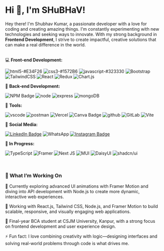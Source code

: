 # Hi 👋, I'm SHuBHaV!

Hey there! I'm Shubhav Kumar, a passionate developer with a love for coding and creating amazing things. I'm constantly experimenting with new technologies and seeking ways to innovate. With my strong background in **Frontend Development**, I strive to create impactful, creative solutions that can make a real difference in the world.
<br>
<br>


💻 **Front-end Development:**

![html5-#E34F26](https://github.com/divyam751/test/assets/125983433/b2b0395a-2fc8-4f35-bb96-f09174df359d)
![css3-#1572B6](https://github.com/divyam751/test/assets/125983433/b32e49aa-3f2b-4bce-9adc-23d2bbd9b208)
![javascript-#323330](https://github.com/divyam751/test/assets/125983433/3edd403b-9f06-48ac-8d5a-f8512583793a)
![Bootstrap](https://img.shields.io/badge/bootstrap-%238511FA.svg?style=for-the-badge&logo=bootstrap&logoColor=white)
![TailwindCSS](https://img.shields.io/badge/tailwindcss-%2338B2AC.svg?style=for-the-badge&logo=tailwind-css&logoColor=white) 
![React](https://img.shields.io/badge/react-%2320232a.svg?style=for-the-badge&logo=react&logoColor=%2361DAFB)
![Redux](https://img.shields.io/badge/redux-%23593d88.svg?style=for-the-badge&logo=redux&logoColor=white)
![Chart.js](https://img.shields.io/badge/chart.js-F5788D.svg?style=for-the-badge&logo=chart.js&logoColor=white)


💾 **Back-end Development:**

![NPM Badge](https://img.shields.io/badge/NPM-black?style=for-the-badge&logo=npm&logoColor=white)
![node](https://github.com/divyam751/test/assets/125983433/cd3bbac3-7028-496b-b5fb-7531b1b78651)
![express](https://github.com/divyam751/divyam751/assets/125983433/4bc59459-7293-423f-8551-68a89c26afa5)
![mongoDB](https://github.com/divyam751/divyam751/assets/125983433/30af5bc5-f479-403f-932d-35a6538b8395)


🎨 **Tools:**

![vscode](https://github.com/divyam751/divyam751/assets/125983433/2d08fdb7-9c00-45cf-bba7-b81c0d45e9a9)
![postman](https://github.com/divyam751/divyam751/assets/125983433/bbec912b-0185-4229-a583-144fb8631279)
![Vercel](https://github.com/divyam751/divyam751/assets/125983433/3356048a-a66f-49be-90dd-4dfcf99d8866)
![Canva Badge](https://img.shields.io/badge/Canva-blue?style=for-the-badge&logo=canva&logoColor=white)
![github](https://github.com/divyam751/divyam751/assets/125983433/a2767064-34d4-4f63-ba38-d2a464a91759)
![GitLab](https://img.shields.io/badge/gitlab-%23181717.svg?style=for-the-badge&logo=gitlab&logoColor=white)
![Vite](https://img.shields.io/badge/vite-%23646CFF.svg?style=for-the-badge&logo=vite&logoColor=white)



📱 **Social Media:**

[![LinkedIn Badge](https://img.shields.io/badge/LinkedIn-blue?style=for-the-badge&logo=linkedin&logoColor=white)](https://www.linkedin.com/in/shubhav-kumar-936b4a1a4/)
![WhatsApp](https://img.shields.io/badge/WhatsApp-25D366?style=for-the-badge&logo=whatsapp&logoColor=white)
[![Instagram Badge](https://img.shields.io/badge/Instagram-purple?style=for-the-badge&logo=instagram&logoColor=white)](https://www.instagram.com/its_shubhav/) 



**🚀 In Progress:**

![TypeScript](https://img.shields.io/badge/typescript-%23007ACC.svg?style=for-the-badge&logo=typescript&logoColor=white)
![Framer](https://img.shields.io/badge/Framer-black?style=for-the-badge&logo=framer&logoColor=blue)
![Next JS](https://img.shields.io/badge/Next-black?style=for-the-badge&logo=next.js&logoColor=white)
![MUI](https://img.shields.io/badge/MUI-%230081CB.svg?style=for-the-badge&logo=mui&logoColor=white)
![DaisyUI](https://img.shields.io/badge/daisyui-5A0EF8?style=for-the-badge&logo=daisyui&logoColor=white)
![shadcn/ui](https://img.shields.io/badge/shadcn/ui-000000?style=for-the-badge&logoColor=white)

<br>

### 🚀 What I’m Working On
🔭 Currently exploring advanced UI animations with Framer Motion and diving into API development with Node.js to create more dynamic, interactive web experiences.

🌱 Working with React.js, Tailwind CSS, Node.js, and Framer Motion to build scalable, responsive, and visually engaging web applications.

📖 Final-year BCA student at CSJM University, Kanpur, with a strong focus on frontend development and user experience design.

⚡ Fun fact: I love combining creativity with logic—designing interfaces and solving real-world problems through code is what drives me.




